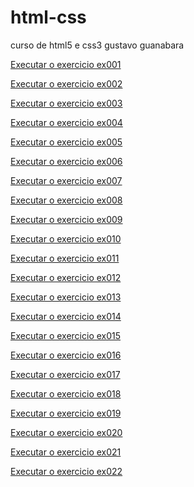 # html-css
 curso de html5 e css3 gustavo guanabara


<a href="https://eduardomirandacintra.github.io/html-css/Exercicios/ex001/index.html" target="_blank" rel="next">Executar o exercicio ex001</a>

<a href="https://eduardomirandacintra.github.io/html-css/Exercicios/ex002/index.html" target="_blank" rel="next">Executar o exercicio ex002</a>

<a href="https://eduardomirandacintra.github.io/html-css/Exercicios/ex003/index.html" target="_blank" rel="next">Executar o exercicio ex003</a>

<a href="https://eduardomirandacintra.github.io/html-css/Exercicios/ex004/index.html" target="_blank" rel="next">Executar o exercicio ex004</a>

<a href="https://eduardomirandacintra.github.io/html-css/Exercicios/ex005/index.html" target="_blank" rel="next">Executar o exercicio ex005</a>

<a href="https://eduardomirandacintra.github.io/html-css/Exercicios/ex006/index.html" target="_blank" rel="next">Executar o exercicio ex006</a>

<a href="https://eduardomirandacintra.github.io/html-css/Exercicios/ex007/index.html" target="_blank" rel="next">Executar o exercicio ex007</a>

<a href="https://eduardomirandacintra.github.io/html-css/Exercicios/ex008/index.html" target="_blank" rel="next">Executar o exercicio ex008</a>

<a href="https://eduardomirandacintra.github.io/html-css/Exercicios/ex009/index.html" target="_blank" rel="next">Executar o exercicio ex009</a>

<a href="https://eduardomirandacintra.github.io/html-css/Exercicios/ex010/index.html" target="_blank" rel="next">Executar o exercicio ex010</a>

<a href="https://eduardomirandacintra.github.io/html-css/Exercicios/ex011/index.html" target="_blank" rel="next">Executar o exercicio ex011</a>

<a href="https://eduardomirandacintra.github.io/html-css/Exercicios/ex012/index.html" target="_blank" rel="next">Executar o exercicio ex012</a>

<a href="https://eduardomirandacintra.github.io/html-css/Exercicios/ex013/index.html" target="_blank" rel="next">Executar o exercicio ex013</a>

<a href="https://eduardomirandacintra.github.io/html-css/Exercicios/ex014/index.html" target="_blank" rel="next">Executar o exercicio ex014</a>

<a href="https://eduardomirandacintra.github.io/html-css/Exercicios/ex015/index.html" target="_blank" rel="next">Executar o exercicio ex015</a>

<a href="https://eduardomirandacintra.github.io/html-css/Exercicios/ex016/cor01.html" target="_blank" rel="next">Executar o exercicio ex016</a>

<a href="https://eduardomirandacintra.github.io/html-css/Exercicios/ex017/fonte01.html" target="_blank" rel="next">Executar o exercicio ex017</a>

<a href="https://eduardomirandacintra.github.io/html-css/Exercicios/ex018/fonte01.html" target="_blank" rel="next">Executar o exercicio ex018</a>

<a href="https://eduardomirandacintra.github.io/html-css/Exercicios/ex019/seletor01.html" target="_blank" rel="next">Executar o exercicio ex019</a>

<a href="https://eduardomirandacintra.github.io/html-css/Exercicios/ex020/hover.html" target="_blank" rel="next">Executar o exercicio ex020</a>

<a href="https://eduardomirandacintra.github.io/html-css/Exercicios/ex021/caixa01.html" target="_blank" rel="next">Executar o exercicio ex021</a>

<a href="https://eduardomirandacintra.github.io/html-css/Exercicios/ex022/fundo001.html" target="_blank" rel="next">Executar o exercicio ex022</a>